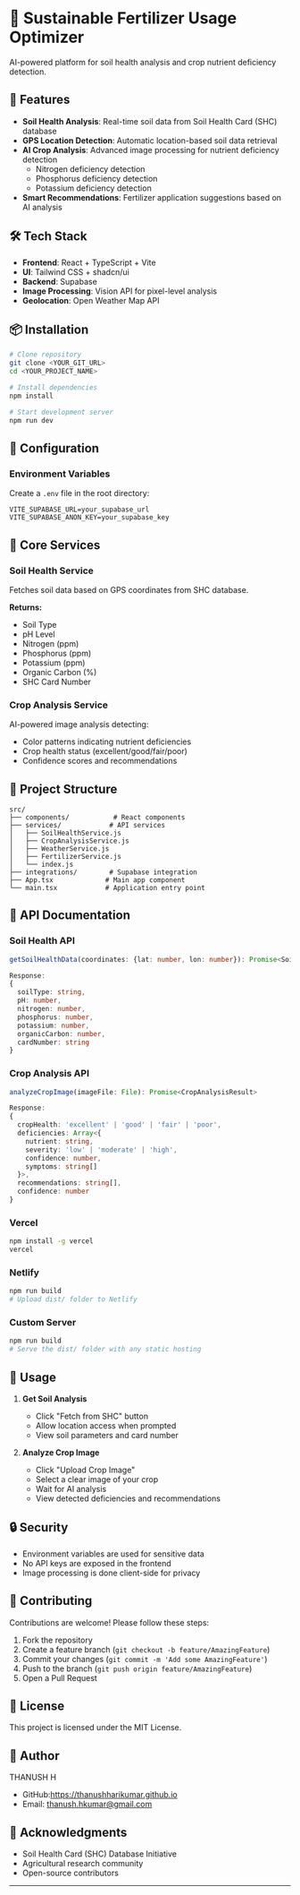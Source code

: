 # 🌾 Sustainable Fertilizer Usage Optimizer

AI-powered platform for soil health analysis and crop nutrient deficiency detection.

## 🚀 Features

- **Soil Health Analysis**: Real-time soil data from Soil Health Card (SHC) database
- **GPS Location Detection**: Automatic location-based soil data retrieval
- **AI Crop Analysis**: Advanced image processing for nutrient deficiency detection
  - Nitrogen deficiency detection
  - Phosphorus deficiency detection
  - Potassium deficiency detection
- **Smart Recommendations**: Fertilizer application suggestions based on AI analysis

## 🛠️ Tech Stack

- **Frontend**: React + TypeScript + Vite
- **UI**: Tailwind CSS + shadcn/ui
- **Backend**: Supabase
- **Image Processing**: Vision API for pixel-level analysis
- **Geolocation**: Open Weather Map API

## 📦 Installation
```bash
# Clone repository
git clone <YOUR_GIT_URL>
cd <YOUR_PROJECT_NAME>

# Install dependencies
npm install

# Start development server
npm run dev
```

## 🔧 Configuration

### Environment Variables
Create a `.env` file in the root directory:
```env
VITE_SUPABASE_URL=your_supabase_url
VITE_SUPABASE_ANON_KEY=your_supabase_key
```

## 📱 Core Services

### Soil Health Service
Fetches soil data based on GPS coordinates from SHC database.

**Returns:**
- Soil Type
- pH Level
- Nitrogen (ppm)
- Phosphorus (ppm)
- Potassium (ppm)
- Organic Carbon (%)
- SHC Card Number

### Crop Analysis Service
AI-powered image analysis detecting:
- Color patterns indicating nutrient deficiencies
- Crop health status (excellent/good/fair/poor)
- Confidence scores and recommendations

## 🎨 Project Structure
```
src/
├── components/           # React components
├── services/            # API services
│   ├── SoilHealthService.js
│   ├── CropAnalysisService.js
│   ├── WeatherService.js
│   ├── FertilizerService.js
│   └── index.js
├── integrations/        # Supabase integration
├── App.tsx             # Main app component
└── main.tsx            # Application entry point
```

## 📖 API Documentation

### Soil Health API
```typescript
getSoilHealthData(coordinates: {lat: number, lon: number}): Promise<SoilData>

Response:
{
  soilType: string,
  pH: number,
  nitrogen: number,
  phosphorus: number,
  potassium: number,
  organicCarbon: number,
  cardNumber: string
}
```

### Crop Analysis API
```typescript
analyzeCropImage(imageFile: File): Promise<CropAnalysisResult>

Response:
{
  cropHealth: 'excellent' | 'good' | 'fair' | 'poor',
  deficiencies: Array<{
    nutrient: string,
    severity: 'low' | 'moderate' | 'high',
    confidence: number,
    symptoms: string[]
  }>,
  recommendations: string[],
  confidence: number
}
```


### Vercel
```bash
npm install -g vercel
vercel
```

### Netlify
```bash
npm run build
# Upload dist/ folder to Netlify
```

### Custom Server
```bash
npm run build
# Serve the dist/ folder with any static hosting
```

## 🚀 Usage

1. **Get Soil Analysis**
   - Click "Fetch from SHC" button
   - Allow location access when prompted
   - View soil parameters and card number

2. **Analyze Crop Image**
   - Click "Upload Crop Image"
   - Select a clear image of your crop
   - Wait for AI analysis
   - View detected deficiencies and recommendations

## 🔒 Security

- Environment variables are used for sensitive data
- No API keys are exposed in the frontend
- Image processing is done client-side for privacy

## 🤝 Contributing

Contributions are welcome! Please follow these steps:

1. Fork the repository
2. Create a feature branch (`git checkout -b feature/AmazingFeature`)
3. Commit your changes (`git commit -m 'Add some AmazingFeature'`)
4. Push to the branch (`git push origin feature/AmazingFeature`)
5. Open a Pull Request

## 📄 License

This project is licensed under the MIT License.

## 👤 Author

THANUSH H
- GitHub:https://thanushharikumar.github.io
- Email: thanush.hkumar@gmail.com

## 🙏 Acknowledgments

- Soil Health Card (SHC) Database Initiative
- Agricultural research community
- Open-source contributors

---
